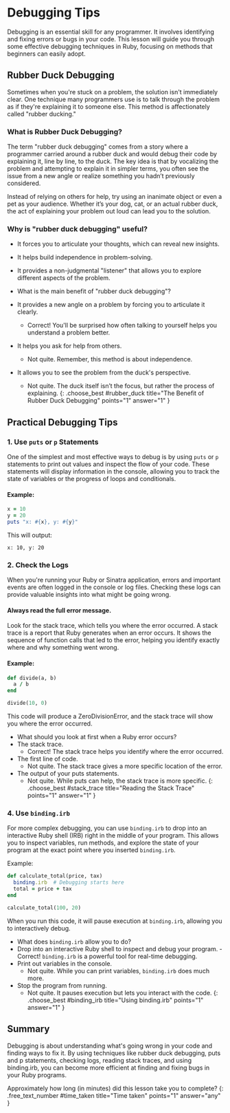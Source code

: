 # Debugging Tips
Debugging is an essential skill for any programmer. It involves identifying and fixing errors or bugs in your code. This lesson will guide you through some effective debugging techniques in Ruby, focusing on methods that beginners can easily adopt.

## Rubber Duck Debugging
Sometimes when you're stuck on a problem, the solution isn't immediately clear. One technique many programmers use is to talk through the problem as if they're explaining it to someone else. This method is affectionately called "rubber ducking."

### What is Rubber Duck Debugging?
The term "rubber duck debugging" comes from a story where a programmer carried around a rubber duck and would debug their code by explaining it, line by line, to the duck. The key idea is that by vocalizing the problem and attempting to explain it in simpler terms, you often see the issue from a new angle or realize something you hadn’t previously considered.

Instead of relying on others for help, try using an inanimate object or even a pet as your audience. Whether it’s your dog, cat, or an actual rubber duck, the act of explaining your problem out loud can lead you to the solution.

### Why is "rubber duck debugging" useful?
- It forces you to articulate your thoughts, which can reveal new insights.
- It helps build independence in problem-solving.
- It provides a non-judgmental "listener" that allows you to explore different aspects of the problem.

- What is the main benefit of "rubber duck debugging"?
- It provides a new angle on a problem by forcing you to articulate it clearly.
  - Correct! You'll be surprised how often talking to yourself helps you understand a problem better.
- It helps you ask for help from others.
  - Not quite. Remember, this method is about independence.
- It allows you to see the problem from the duck's perspective.
  - Not quite. The duck itself isn’t the focus, but rather the process of explaining.
{: .choose_best #rubber_duck title="The Benefit of Rubber Duck Debugging" points="1" answer="1" }

## Practical Debugging Tips

### 1. Use `puts` or `p` Statements
One of the simplest and most effective ways to debug is by using `puts` or `p` statements to print out values and inspect the flow of your code. These statements will display information in the console, allowing you to track the state of variables or the progress of loops and conditionals.

#### Example:
```ruby
x = 10
y = 20
puts "x: #{x}, y: #{y}"
```

This will output:

```
x: 10, y: 20
```

### 2. Check the Logs
When you're running your Ruby or Sinatra application, errors and important events are often logged in the console or log files. Checking these logs can provide valuable insights into what might be going wrong.

#### Always read the full error message.
Look for the stack trace, which tells you where the error occurred. A stack trace is a report that Ruby generates when an error occurs. It shows the sequence of function calls that led to the error, helping you identify exactly where and why something went wrong.

#### Example:

```ruby
def divide(a, b)
  a / b
end

divide(10, 0)
```

This code will produce a ZeroDivisionError, and the stack trace will show you where the error occurred.

<!-- TODO: add visual -->

- What should you look at first when a Ruby error occurs?
- The stack trace.
  - Correct! The stack trace helps you identify where the error occurred.
- The first line of code.
  - Not quite. The stack trace gives a more specific location of the error.
- The output of your puts statements.
  - Not quite. While puts can help, the stack trace is more specific.
{: .choose_best #stack_trace title="Reading the Stack Trace" points="1" answer="1" }

### 4. Use `binding.irb`
For more complex debugging, you can use `binding.irb` to drop into an interactive Ruby shell (IRB) right in the middle of your program. This allows you to inspect variables, run methods, and explore the state of your program at the exact point where you inserted `binding.irb`.

Example:

```ruby
def calculate_total(price, tax)
  binding.irb  # Debugging starts here
  total = price + tax
end

calculate_total(100, 20)
```

When you run this code, it will pause execution at `binding.irb`, allowing you to interactively debug.

<!-- TODO: add visual -->

- What does `binding.irb` allow you to do?
- Drop into an interactive Ruby shell to inspect and debug your program.
  -Correct! `binding.irb` is a powerful tool for real-time debugging.
- Print out variables in the console.
  - Not quite. While you can print variables, `binding.irb` does much more.
- Stop the program from running.
  - Not quite. It pauses execution but lets you interact with the code.
{: .choose_best #binding_irb title="Using binding.irb" points="1" answer="1" }

## Summary
Debugging is about understanding what's going wrong in your code and finding ways to fix it. By using techniques like rubber duck debugging, puts and p statements, checking logs, reading stack traces, and using binding.irb, you can become more efficient at finding and fixing bugs in your Ruby programs.

Approximately how long (in minutes) did this lesson take you to complete?
{: .free_text_number #time_taken title="Time taken" points="1" answer="any" }

